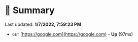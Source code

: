 # 📖 Summary
Last updated: **1/7/2022, 7:59:23 PM**

- `GET` [https://google.com](https://google.com) - **Up** (97ms)
